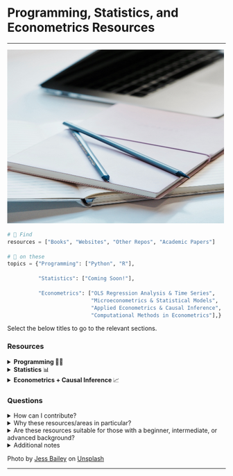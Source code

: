 # Programming, Statistics, and Econometrics Resources

--- 
<img src="Images/img.jpg" width="500" height="400" /> 

```python
# 📌 Find
resources = ["Books", "Websites", "Other Repos", "Academic Papers"]

# 📌 on these 
topics = {"Programming": ["Python", "R"],

          "Statistics": ["Coming Soon!"],

          "Econometrics": ["OLS Regression Analysis & Time Series",
                           "Microeconometrics & Statistical Models",
                           "Applied Econometrics & Causal Inference",
                           "Computational Methods in Econometrics"],}  
```

Select the below titles to go to the relevant sections.

### Resources 
<details close>
<summary> <b> Programming </b> 🧑‍💻 </summary>
<br> 

<a name="contents_prog"></a> 
## Contents

📌 **Python**
- [Fundamentals](#fundamentals_py)
- [Data analytics & Data Science](#data_py)
- [Machine Learning](#machine_py)
- [Algorithms & Data Structures](#algo_py)
- [Apps + Others](#apps_py)
 
📌 **R**
- [Fundamentals](#fundamentals_r)
- [Data analytics & Data Science](#data_r)
- [Machine Learning](#machine_r)
- [Algorithms & Data Structures](#algo_r)
- [Apps + Others](#apps_r)

(currently Python and R primarily)

<a name="fundamentals_py"></a>  
## 🎯 Fundamentals  
> Python fundamentals: books, websites and other github repos

‣ Books 📚 
| Name | Description | Link 🔗 | Learn/Practice |
| --- | ----------- | --- | --- |
|  | |  | | 
| Paragraph | Text | Link | Practice |

‣ Websites 💻
| Name | Description | Link 🔗 | Learn/Practice |
| --- | ----------- | --- | --- |
| Header | Title | Link | Learn | 
| Python Cheatsheet | For quick reference, covering various topics (loops, functions, OOP and more). Based on 'Automate the Boring Stuff with Python' book and other sources. | [Link](https://www.pythoncheatsheet.org/) | Learn |

‣ Github repos
| Name | Description | Link 🔗 | Learn/Practice |
| --- | ----------- | ---- | --- |
| Full Speed Python | For self-learners with topics and exercises | [Link](https://github.com/joaoventura/full-speed-python) | Learn + Practice (exercises from the Superior School of Technology of Setúbal) |  
| Paragraph | Text | Link | Practice |

[Back to contents](#contents_prog)

<a name="data_py"></a>  
## 🎯 Data analytics & Data Science 
> Python data analytics and data science resources: books, websites and other github repos

‣ Books 📚 
| Name | Description | Link 🔗 | Learn/Practice |
| --- | ----------- | --- | --- |
| Header | Title | Link | Learn | 
| Paragraph | Text | Link | Practice |

‣ Websites 💻
| Name | Description | Link 🔗 | Learn/Practice |
| --- | ----------- | --- | --- |
| Header | Title | Link | Learn | 
| PandasAI | Combining data analysis with AI and making the process conversational! | [Link](https://docs.pandas-ai.com/en/latest/) | Practice |

‣ Github repos
| Name | Description | Link 🔗 | Learn/Practice |
| --- | ----------- | --- | --- |
| Header | Title | Link | Learn | 
| Awesome Public Datasets | A list of public datasets in various domains (ranging from climate to cancer)| [Link](https://github.com/awesomedata/awesome-public-datasets#economics) | Practice | 

[Back to contents](#contents_prog)

<a name="machine_py"></a>  
## 🎯 Machine Learning 
> Machine Learning in Python: books, websites and other github repos

‣ Books 📚 
| Name | Description | Link 🔗 | Learn/Practice |
| --- | ----------- | --- | --- |
|  | |  | | 
| Paragraph | Text | Link | Practice |

‣ Websites 💻
| Name | Description | Link 🔗 | Learn/Practice |
| --- | ----------- | --- | --- |
| Header | Title | Link | Learn | 

‣ Github repos
| Name | Description | Link 🔗 | Learn/Practice |
| --- | ----------- | ---- | --- |
| Paragraph | Text | Link | Practice |

[Back to contents](#contents_prog) 

<a name="algo_py"></a> 
## 🎯 Algorithms & Data Structures 
> Python algorithms and data structures: books, websites and other github repos

‣ Books 📚
| Name | Description | Link 🔗 | Learn/Practice |
| --- | ----------- | --- | --- |
| Header | Title | Link | Learn | 
| Paragraph | Text | Link | Practice |

‣ Websites 💻
| Name | Description | Link 🔗 | Learn/Practice |
| --- | ----------- | --- | --- |
| Header | Title | Link | Learn | 
| Paragraph | Text | Link | Practice |

‣ Github repos
| Name | Description | Link 🔗 | Learn/Practice |
| --- | ----------- | --- | --- |
| The Algorithms | Search up any algorithm to find out more | [Link](https://github.com/TheAlgorithms/Python) | Learn |
| Advanced Data Structures with Python | Algorithms and data structures uses and examples, especially useful for competitive programming | [Link](https://github.com/bhavinjawade/Advanced-Data-Structures-with-Python) | Learn |

[Back to contents](#contents_prog)

<a name="apps_py"></a> 
## 🎯 Apps + Others
> Python apps + other areas: books, websites and other github repos

‣ Books 📚
| Name | Description | Link 🔗 | Learn/Practice |
| --- | ----------- | --- | --- |
| Header | Title | Link | Learn | 
| Paragraph | Text | Link | Practice |

‣ Websites 💻
| Name | Description | Link 🔗 | Learn/Practice |
| --- | ----------- | --- | --- |
| Header | Title | Link | Learn | 
| ReactPy | Text | [Link](https://reactpy.dev/docs/index.html) | Practice |

‣ Github repos
| Name | Description | Link 🔗 | Learn/Practice |
| --- | ----------- | --- | --- |
| Header | Title | Link | Learn |
| PyWebIO | Building web applications without the need for HTML and JS | [Link](https://github.com/pywebio/PyWebIO) | Practice |

[Back to contents](#contents_prog)

</details> 

<details close>
<summary> <b> Statistics </b> 📊 </summary>
<br> 

Coming soon! 

</details> 

<details close>
<summary> <b> Econometrics + Causal Inference </b> 📈 </summary>
<br> 

<a name="contents_econ"></a> 
## Contents

📌 **OLS regression analysis**
- [Fundamentals](#fundamentals_py)
- [OLS Violations](#data_py)
- [Programming Applications](#program_ols)

📌 **Microeconometrics & Statistical Models**
- [Fundamentals](#fundamentals_py)
- [Some Discrete Choice Models](#discrete)
- [Maximum Likelihood Estimation](#mle)
- [Logistic Regressions](#logistic)
- [Generalised Moment of Methods](#gmm)
- [Programming Applications](#program_micro)

📌 **Time Series**
- [Fundamentals: General](#fundamentals_py)
- [AR Models](#ar)
- [MA Models](#ma)
- [ARMA + ARIMA Models](#arma)
- [VAR Models](#var)
- [VECM Models](#vecm)
- [Others](#others_time)
- [Programming Applications](#program_time)

📌 **Applied Econometrics + Causal Inference**
- [Fundamentals of Causal Inference](#fundamentals_applied)
- [Difference in Differences](#diff_in_diff)
- [Regression Discontinuity Designs](#reg_design)
- [Instrumental Variables](#instru_var)
- [Fixed Effects](#fixed)
- [Causal Machine Learning + Programming Applications](#program_applied)

📌 **Computational Methods in Econometrics**
- [Fundamentals](#fundamentals_comp_econ)

Coming soon!  

</details> 

### Questions

<details close>
<summary> How can I contribute? </summary>
<br>
- Any contributions are welcome, as this repo is certainly not exhaustive. 
<br> 
- If you would like to, please get in touch on Linkedin or email [in my profile homepage (readme or site)].
<br>
- Don't forget to share this with anyone who might find it useful as well!
</details>

<details close>
<summary> Why these resources/areas in particular? </summary>
<br>
- The topics interest me and will help me keep track of my progress and learning (and hope this does the same for you as well!) They are also suited for those interested in careers or topics at the intersection of econometrics, statistics and programming.
 <br>
- Resources in the econometrics and statistics sections provide guidance on statistical models, causal inference, time series analysis, and more, making them especially useful for those interested in data science and machine learning. Each of the statistics and econometrics areas also has resources on applications to programming as well.
 <br>
- Having everything in one place makes it much easier to find resources without having to search through the vast amount of information in various locations (that's probably not organised well too!) You're more likely to delve into an area if you're provided with sufficient details and can find adequate information and resources to get started.
</details>

<details close>
<summary> Are these resources suitable for those with a beginner, intermediate, or advanced background? </summary>
<br>
- The resources are intended to suit individuals with varying backgrounds.    
 <br>
- You can get an idea of the levels by reading the descriptions and selecting the relevant links.
</details> 

<details close>
<summary> Additional notes </summary>
<br>
- Some resources have a github repository and a website. For these, I have included them in one of the sections only. 
<br> 
- All of the resources listed here are intended to be entirely free to use, thereby omitting some popular resources. Please refer to the contribute section if you would like to add anything that's missing.
</details> 

Photo by <a href="https://unsplash.com/@jessbaileydesigns?utm_content=creditCopyText&utm_medium=referral&utm_source=unsplash">Jess Bailey</a> on <a href="https://unsplash.com/photos/close-up-photography-of-two-pencils-on-closed-pink-covered-book-on-desk-near-macbook-air-in-a-well-lit-room-K47Tk9IEQPQ?utm_content=creditCopyText&utm_medium=referral&utm_source=unsplash">Unsplash</a> 

---  
